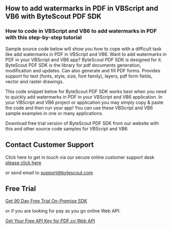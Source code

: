 ## How to add watermarks in PDF in VBScript and VB6 with ByteScout PDF SDK

### How to code in VBScript and VB6 to add watermarks in PDF with this step-by-step tutorial

Sample source code below will show you how to cope with a difficult task like add watermarks in PDF in VBScript and VB6. Want to add watermarks in PDF in your VBScript and VB6 app? ByteScout PDF SDK is designed for it. ByteScout PDF SDK is the library for pdf documents generation, modification and updates. Can also generate and fill PDF forms. Provides support for text (fonts, style, size, font family), layers, pdf form fields, vector and raster drawings.

This code snippet below for ByteScout PDF SDK works best when you need to quickly add watermarks in PDF in your VBScript and VB6 application. In your VBScript and VB6 project or application you may simply copy & paste the code and then run your app! You can use these VBScript and VB6 sample examples in one or many applications.

Download free trial version of ByteScout PDF SDK from our website with this and other source code samples for VBScript and VB6.

## Contact Customer Support

Click here to get in touch via our secure online customer support desk [please click here](https://bytescout.zendesk.com/hc/en-us/requests/new?subject=ByteScout%20PDF%20SDK%20Question)

or send email to [support@bytescout.com](mailto:support@bytescout.com?subject=ByteScout%20PDF%20SDK%20Question) 

## Free Trial

[Get 90 Day Free Trial On-Premise SDK](https://bytescout.com/download/web-installer?utm_source=github-readme)

or if you are looking for pay as you go online Web API:

[Get Your Free API Key for PDF.co Web API](https://pdf.co/documentation/api?utm_source=github-readme)